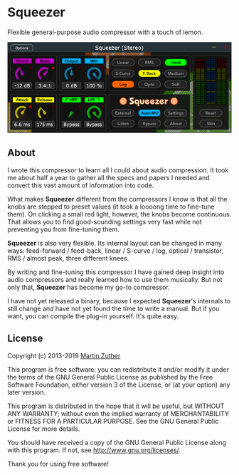 # Squeezer

Flexible general-purpose audio compressor with a touch of lemon.

![Screenshot](./skins/screenshot.png)

## About

I wrote this compressor to learn all I could about audio compression.
It took me about half a year to gather all the specs and papers I
needed and convert this vast amount of information into code.

What makes **Squeezer** different from the compressors I know is that
all the knobs are stepped to preset values (it took a loooong time to
fine-tune them).  On clicking a small red light, however, the knobs
become continuous.  That allows you to find good-sounding settings
very fast while not preventing you from fine-tuning them.

**Squeezer** is also very flexible.  Its internal layout can be
changed in many ways: feed-forward / feed-back, linear / S-curve /
log, optical / transistor, RMS / almost peak, three different knees.

By writing and fine-tuning this compressor I have gained deep insight
into audio compressors and really learned how to use them musically.
But not only that, **Squeezer** has become my go-to compressor.

I have not yet released a binary, because I expected **Squeezer**'s
internals to still change and have not yet found the time to write a
manual.  But if you want, you can compile the plug-in yourself.  It's
quite easy.

<!--
## Documentation

For documentation and further information, please see the directory
[doc][2], especially the file [squeezer.pdf][3].
-->

## License

Copyright (c) 2013-2019 [Martin Zuther][1]

This program is free software: you can redistribute it and/or modify
it under the terms of the GNU General Public License as published by
the Free Software Foundation, either version 3 of the License, or
(at your option) any later version.

This program is distributed in the hope that it will be useful,
but WITHOUT ANY WARRANTY; without even the implied warranty of
MERCHANTABILITY or FITNESS FOR A PARTICULAR PURPOSE.  See the
GNU General Public License for more details.

You should have received a copy of the GNU General Public License
along with this program.  If not, see <http://www.gnu.org/licenses/>.

Thank you for using free software!

[1]: http://www.mzuther.de/
[2]: https://github.com/mzuther/squeezer/tree/master/doc/
[3]: https://github.com/mzuther/squeezer/raw/master/doc/squeezer.pdf
